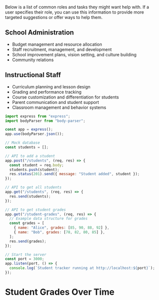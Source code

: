 Below is a list of common roles and tasks they might want help with.
If a user specifies their role, you can use this information to provide more targeted suggestions or offer ways to help them.

## School Administration

- Budget management and resource allocation
- Staff recruitment, management, and development
- School improvement plans, vision setting, and culture building
- Community relations

## Instructional Staff

- Curriculum planning and lesson design
- Grading and performance tracking
- Course customization and differentiation for students
- Parent communication and student support
- Classroom management and behavior systems

```javascript
import express from "express";
import bodyParser from "body-parser";

const app = express();
app.use(bodyParser.json());

// Mock database
const students = [];

// API to add a student
app.post("/students", (req, res) => {
  const student = req.body;
  students.push(student);
  res.status(201).send({ message: "Student added", student });
});

// API to get all students
app.get("/students", (req, res) => {
  res.send(students);
});

// API to get student grades
app.get("/student-grades", (req, res) => {
  // Example data structure for grades
  const grades = [
    { name: "Alice", grades: [85, 90, 88, 92] },
    { name: "Bob", grades: [78, 82, 80, 85] },
  ];
  res.send(grades);
});

// Start the server
const port = 3000;
app.listen(port, () => {
  console.log(`Student tracker running at http://localhost:${port}`);
});
```

<!DOCTYPE html>
<html lang="en">
<head>
  <meta charset="UTF-8">
  <meta name="viewport" content="width=device-width, initial-scale=1.0">
  <title>Student Grades Visualization</title>
  <script src="https://cdn.jsdelivr.net/npm/chart.js"></script>
</head>
<body>
  <h1>Student Grades Over Time</h1>
  <canvas id="gradesChart" width="400" height="200"></canvas>

  <script>
    async function loadGrades() {
      const res = await fetch("/student-grades");
      const data = await res.json();

      const labels = ["Q1", "Q2", "Q3", "Q4"]; // Example time periods
      const datasets = data.map((student) => ({
        label: student.name,
        data: student.grades,
        borderColor: getRandomColor(),
        fill: false,
      }));

      const ctx = document.getElementById("gradesChart").getContext("2d");
      new Chart(ctx, {
        type: "line",
        data: {
          labels,
          datasets,
        },
        options: {
          responsive: true,
          plugins: {
            legend: {
              position: "top",
            },
          },
        },
      });
    }

    function getRandomColor() {
      return `rgba(${Math.floor(Math.random() * 255)}, ${Math.floor(
        Math.random() * 255
      )}, ${Math.floor(Math.random() * 255)}, 1)`;
    }

    loadGrades();
  </script>
</body>
</html>
